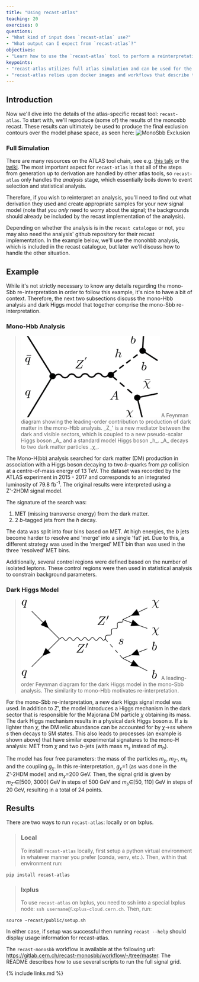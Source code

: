 ```yaml
---
title: "Using recast-atlas"
teaching: 20
exercises: 0
questions:
- "What kind of input does `recast-atlas` use?"
- "What output can I expect from `recast-atlas`?"
objectives:
- "Learn how to use the `recast-atlas` tool to perform a reinterpretation."
keypoints:
- "recast-atlas utilizes full atlas simulation and can be used for the best reinterpretation accuracy."
- "recast-atlas relies upon docker images and workflows that describe the existing analysis completely."
---
```


## Introduction
Now we'll dive into the details of the atlas-specific recast tool: `recast-atlas`. To start with, we'll reproduce (some of) the results of the monosbb recast. These results can ultimately be used to produce the final exclusion contours over the model phase space, as seen here:
<img src="../fig/monoSbb-95CLsLimitPlot.png.png" alt="MonoSbb Exclusion" style="width:375px">


### Full Simulation
There are many resources on the ATLAS tool chain, see e.g. [this talk]("https://indico.cern.ch/event/472469/contributions/1982677/attachments/1220934/1785823/intro_slides.pdf") or the [twiki](https://twiki.cern.ch/twiki/bin/viewauth/AtlasProtected/DerivationFramework#What_is_the_derivation_framework). The most important aspect for `recast-atlas` is that all of the steps from generation up to derivation are handled by other atlas tools, so `recast-atlas` only handles the *analysis* stage, which essentially boils down to event selection and statistical analysis.

Therefore, if you wish to reinterpret an analysis, you'll need to find out what derivation they used and create appropriate samples for your new signal model (note that you *only* need to worry about the signal; the backgrounds should already be included by the recast implementation of the analysis).

Depending on whether the analysis is in the `recast catalogue` or not, you may also need the analysis' github repository for their recast implementation. In the example below, we'll use the monohbb analysis, which is included in the recast catalogue, but later we'll discuss how to handle the other situation.

## Example
While it's not strictly necessary to know any details regarding the mono-Sbb re-interpretation in order to follow this example, it's nice to have a bit of context. Therefore, the next two subsections discuss the mono-Hbb analysis and dark Higgs model that together comprise the mono-Sbb re-interpretation.

### Mono-Hbb Analysis
> <img src="../fig/monohbb_feynman.png" alt="MonoHbb Feynman Diagram" style="width:375px">
> A Feynman diagram showing the leading-order contribution to production of dark matter in the mono-Hbb analysis. _Z_' is a new mediator between the dark and visible sectors, which is coupled to a new pseudo-scalar Higgs boson _A_ and a standard model Higgs boson _h_. _A_ decays to two dark matter particles _χ_.

The Mono-H(bb) analysis searched for dark matter (DM) production in association with a Higgs boson decaying to two _b_-quarks from _pp_ collision at a centre-of-mass energy of 13 TeV. The dataset was recorded by the ATLAS experiment in 2015 - 2017 and corresponds to an integrated luminosity of 79.8 fb<sup>-1</sup>. The original results were interpreted using a Z'-2HDM signal model.

The signature of the search was:
1. MET (missing transverse energy) from the dark matter.
2. 2 _b_-tagged jets from the _h_ decay.

The data was split into four bins based on MET. At high energies, the _b_ jets become harder to resolve and 'merge' into a single 'fat' jet. Due to this, a different strategy was used in the 'merged' MET bin than was used in the three 'resolved' MET bins. 

Additionally, several control regions were defined based on the number of isolated leptons. These control regions were then used in statistical analysis to constrain background parameters.

### Dark Higgs Model
> <img src="../fig/monosbb1.png" alt="MonoSbb Feynman Diagram 1" style="width:375px">
> A leading-order Feynman diagram for the dark Higgs model in the mono-Sbb analysis. The similarity to mono-Hbb motivates re-interpretation.

For the mono-Sbb re-interpretation, a new dark Higgs signal model was used. In addition to _Z_', the model introduces a Higgs mechanism in the dark sector that is responsible for the Majorana DM particle _χ_ obtaining its mass. The dark Higgs mechanism results in a physical dark Higgs boson _s_. If _s_ is lighter than _χ_, the DM relic abundance can be accounted for by _χ_→_ss_ where _s_ then decays to SM states. This also leads to processes (an example is shown above) that have similar experimental signatures to the mono-H analysis: MET from _χ_ and two _b_-jets (with mass _m_<sub>_s_</sub> instead of _m_<sub>_h_</sub>). 

The model has four free parameters: the mass of the particles _m_<sub>_χ_</sub>, _m_<sub>_Z'_</sub>, _m_<sub>_s_</sub> and the coupling _g_<sub>_χ_</sub>. In this re-interpretation, _g_<sub>_χ_</sub>=1 (as was done in the Z’-2HDM model) and _m_<sub>_χ_</sub>=200 GeV. Then, the signal grid is given by _m_<sub>_Z'_</sub>∈[500, 3000] GeV in steps of 500 GeV and _m_<sub>_s_</sub>∈[50, 110] GeV in steps of 20 GeV, resulting in a total of 24 points.

## Results
There are two ways to run `recast-atlas`: locally or on lxplus.
> ### Local
> To install `recast-atlas` locally, first setup a python virtual environment in whatever manner you prefer (conda, venv, etc.). Then, within that environment run:
~~~
pip install recast-atlas
~~~
 
> ### lxplus
> To use `recast-atlas` on lxplus, you need to ssh into a special lxplus node: `ssh username@lxplus-cloud.cern.ch`. Then, run:
~~~
source ~recast/public/setup.sh
~~~

In either case, if setup was successful then running `recast --help` should display usage information for recast-atlas.

The `recast-monosbb` workflow is available at the following url: https://gitlab.cern.ch/recast-monosbb/workflow/-/tree/master. The README describes how to use several scripts to run the full signal grid. 

{% include links.md %}

